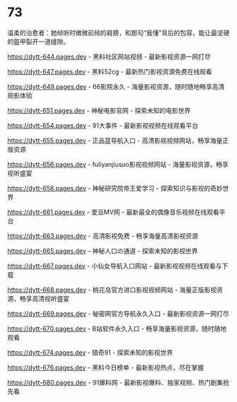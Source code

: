 # 73
温柔的治愈者：她倾听时微微前倾的肩膀，和那句“我懂”背后的包容，能让最坚硬的盔甲裂开一道缝隙。

https://dytt-644.pages.dev - 黑料社区网站视频 - 最新影视资源一网打尽

https://dytt-647.pages.dev - 黑料52cg - 最新热门影视资源免费在线观看

https://dytt-649.pages.dev - 66影院永久 - 海量影视资源，随时随地畅享高清观影体验

https://dytt-651.pages.dev - 神秘电影官网 - 探索未知的电影世界

https://dytt-654.pages.dev - 91大事件 - 最新影视视频在线观看平台

https://dytt-655.pages.dev - 正品蓝导航入口 - 高清影视视频网站，畅享海量正版资源

https://dytt-656.pages.dev - fuliyanjiusuo影视视频网站 - 海量影视资源，畅享视听盛宴

https://dytt-658.pages.dev - 神秘研究院帝王爱学习 - 探索知识与影视的奇妙世界

https://dytt-661.pages.dev - 爱豆MV网 - 最新最全的偶像音乐视频在线观看平台

https://dytt-663.pages.dev - 高清影视免费 - 畅享海量高清影视资源

https://dytt-665.pages.dev - 神秘人口の通道 - 探索未知的影视世界

https://dytt-667.pages.dev - 小仙女导航入口网站 - 最新影视视频在线观看与下载

https://dytt-668.pages.dev - 桃花岛官方进口影视视频网站 - 海量正版影视资源，畅享高清视听盛宴

https://dytt-669.pages.dev - 秘密网官方导航永久入口 - 最新影视资源一网打尽

https://dytt-670.pages.dev - B站软件永久入口 - 畅享海量影视资源，随时随地观看

https://dytt-674.pages.dev - 猎奇91 - 探索未知的影视世界

https://dytt-676.pages.dev - 黑料今日榜单 - 最新影视热点，尽在掌握

https://dytt-680.pages.dev - 91爆料网 - 最新影视爆料、独家视频、热门剧集抢先看
